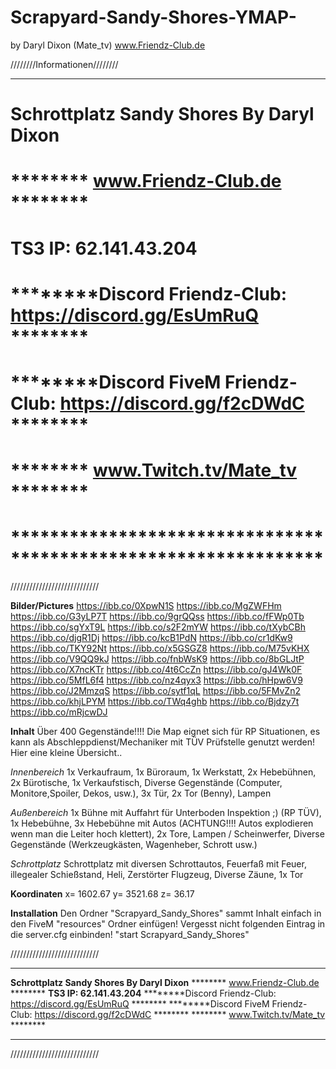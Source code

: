 # Scrapyard-Sandy-Shores-YMAP- 
by Daryl Dixon (Mate_tv) www.Friendz-Club.de

////////Informationen////////

****************************************************************

# ********Schrottplatz Sandy Shores By Daryl Dixon********

# ******** www.Friendz-Club.de ********

# ********TS3 IP: 62.141.43.204********

# ********Discord Friendz-Club: https://discord.gg/EsUmRuQ ********

# ********Discord FiveM Friendz-Club: https://discord.gg/f2cDWdC ********

# ******** www.Twitch.tv/Mate_tv ********

# ****************************************************************

////////////////////////////

**Bilder/Pictures**
https://ibb.co/0XpwN1S
https://ibb.co/MgZWFHm
https://ibb.co/G3yLP7T
https://ibb.co/9grQQss
https://ibb.co/fFWp0Tb
https://ibb.co/sgYxT9L
https://ibb.co/s2F2mYW
https://ibb.co/tXybCBh
https://ibb.co/djgR1Dj
https://ibb.co/kcB1PdN
https://ibb.co/cr1dKw9
https://ibb.co/TKY92Nt
https://ibb.co/x5GSGZ8
https://ibb.co/M75vKHX
https://ibb.co/V9QQ9kJ
https://ibb.co/fnbWsK9
https://ibb.co/8bGLJtP
https://ibb.co/X7ncKTr
https://ibb.co/4t6CcZn
https://ibb.co/gJ4Wk0F
https://ibb.co/5MfL6f4
https://ibb.co/nz4qyx3
https://ibb.co/hHpw6V9
https://ibb.co/J2MmzqS
https://ibb.co/sytf1qL
https://ibb.co/5FMvZn2
https://ibb.co/khjLPYM
https://ibb.co/TWq4ghb
https://ibb.co/Bjdzy7t
https://ibb.co/mRjcwDJ

**Inhalt**
Über 400 Gegenstände!!!!
Die Map eignet sich für RP Situationen, es kann als Abschleppdienst/Mechaniker mit TÜV Prüfstelle genutzt werden!
Hier eine kleine Übersicht..


*Innenbereich*
1x Verkaufraum,
1x Büroraum,
1x Werkstatt,
2x Hebebühnen,
2x Bürotische,
1x Verkaufstisch,
Diverse Gegenstände (Computer, Monitore,Spoiler, Dekos, usw.),
3x Tür,
2x Tor (Benny),
Lampen

*Außenbereich*
1x Bühne mit Auffahrt für Unterboden Inspektion ;) (RP TÜV),
1x Hebebühne,
3x Hebebühne mit Autos (ACHTUNG!!!! Autos explodieren wenn man die Leiter hoch klettert),
2x Tore,
Lampen / Scheinwerfer,
Diverse Gegenstände (Werkzeugkästen, Wagenheber, Schrott usw.)

*Schrottplatz*
Schrottplatz mit diversen Schrottautos,
Feuerfaß mit Feuer,
illegealer Schießstand,
Heli,
Zerstörter Flugzeug,
Diverse Zäune,
1x Tor

**Koordinaten**
x= 1602.67  y= 3521.68 z= 36.17

**Installation**
Den Ordner "Scrapyard_Sandy_Shores" sammt Inhalt einfach in den FiveM "resources" Ordner einfügen!
Vergesst nicht folgenden Eintrag in die server.cfg einbinden! 
"start Scrapyard_Sandy_Shores"



////////////////////////////
****************************************************************
********Schrottplatz Sandy Shores By Daryl Dixon********
******** www.Friendz-Club.de ********
********TS3 IP: 62.141.43.204********
********Discord Friendz-Club: https://discord.gg/EsUmRuQ ********
********Discord FiveM Friendz-Club: https://discord.gg/f2cDWdC ********
******** www.Twitch.tv/Mate_tv ********
****************************************************************
////////////////////////////
